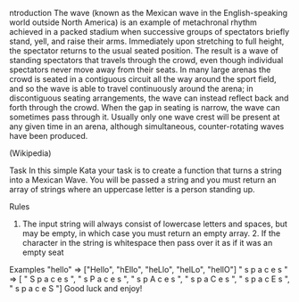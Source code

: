 ntroduction
The wave (known as the Mexican wave in the English-speaking world outside North America) is an example of metachronal rhythm achieved in a packed stadium when successive groups of spectators briefly stand, yell, and raise their arms. Immediately upon stretching to full height, the spectator returns to the usual seated position. The result is a wave of standing spectators that travels through the crowd, even though individual spectators never move away from their seats. In many large arenas the crowd is seated in a contiguous circuit all the way around the sport field, and so the wave is able to travel continuously around the arena; in discontiguous seating arrangements, the wave can instead reflect back and forth through the crowd. When the gap in seating is narrow, the wave can sometimes pass through it. Usually only one wave crest will be present at any given time in an arena, although simultaneous, counter-rotating waves have been produced.

(Wikipedia)

Task
In this simple Kata your task is to create a function that turns a string into a Mexican Wave. You will be passed a string and you must return an array of strings where an uppercase letter is a person standing up.

Rules
1.  The input string will always consist of lowercase letters and spaces, but may be empty, in which case you must return an empty array. 2.  If the character in the string is whitespace then pass over it as if it was an empty seat

Examples
"hello" => ["Hello", "hEllo", "heLlo", "helLo", "hellO"]
" s p a c e s " => [ " S p a c e s ", " s P a c e s ", " s p A c e s ", " s p a C e s ", " s p a c E s ", " s p a c e S "]
Good luck and enjoy!
